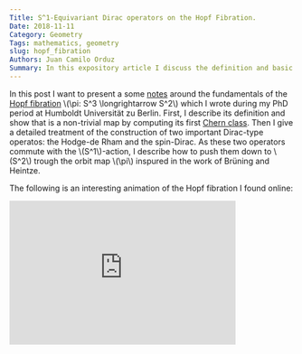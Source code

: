 ```yaml
---
Title: S^1-Equivariant Dirac operators on the Hopf Fibration.
Date: 2018-11-11
Category: Geometry
Tags: mathematics, geometry
slug: hopf_fibration
Authors: Juan Camilo Orduz
Summary: In this expository article I discuss the definition and basic propierties of the Hopf fibration, with particular emphasis on Dirac-type operators induced, in the sense of Brüning and Heintze, by the Hodge-de Rham and spin-Dirac operators. In addition, we compute the Dirac-Schrödinger type operator introduced in my PhD thesis. 
---
```


In this post I want to present a some [notes]({filename}/documents/hopf_fibration.pdf) around the fundamentals of the [Hopf fibration](https://en.wikipedia.org/wiki/Hopf_fibration) \\(\pi: S^3 \longrightarrow S^2\\) which I wrote during my PhD period at Humboldt Universität zu Berlin. First, I describe its definition and show that is a non-trivial map by computing its first [Chern class](https://en.wikipedia.org/wiki/Chern_class). Then I give a detailed treatment of the construction of two important Dirac-type operatos: the Hodge-de Rham and the spin-Dirac. As these two operators commute with the \\(S^1\\)-action, I describe how to push them down to \\(S^2\\) trough the orbit map \\(\pi\\) inspured in the work of Brüning and Heintze.  

The following is an interesting animation of the Hopf fibration I found online:

<iframe width="400" height="255" src="https://www.youtube.com/embed/CxTWEM6RnjA?rel=0" frameborder="0" allowfullscreen> </iframe>
